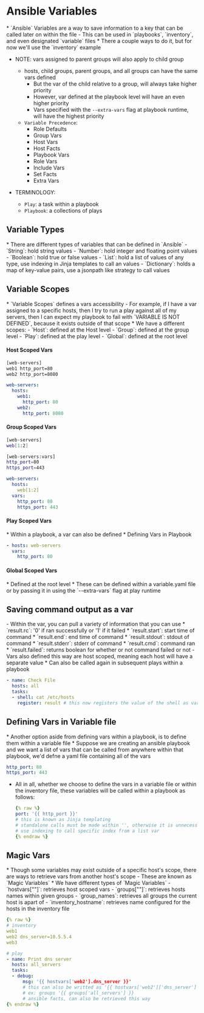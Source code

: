 <h1>Ansible Variables</h1>
* `Ansible` Variables are a way to save information to a key that can be called later on within the file
  - This can be used in `playbooks`, `inventory`, and even designated `variable` files 
* There a couple ways to do it, but for now we'll use the `inventory` example

* NOTE: vars assigned to parent groups will also apply to child group
  - hosts, child groups, parent groups, and all groups can have the same vars defined
    * But the var of the child relative to a group, will always take higher priority
    * However, var defined at the playbook level will have an even higher priority
    * Vars specified with the `--extra-vars` flag at playbook runtime, will have the highest priority

  * `Variable Precedence`:
    - Role Defaults
    - Group Vars
    - Host Vars
    - Host Facts
    - Playbook Vars
    - Role Vars
    - Include Vars
    - Set Facts
    - Extra Vars

* TERMINOLOGY:
  - `Play`: a task within a playbook
  - `Playbook`: a collections of plays

<h2>Variable Types</h2>
* There are different types of variables that can be defined in `Ansible`
  - `String`: hold string values
  - `Number`: hold integer and floating point values
  - `Boolean`: hold true or false values
  - `List`: hold a list of values of any type, use indexing in Jinja templates to call an values
  - `Dictionary`: holds a map of key-value pairs, use a jsonpath like strategy to call values

<h2>Variable Scopes</h2>
* `Variable Scopes` defines a vars accessibility
  - For example, if I have a var assigned to a specific hosts, then I try to run a play against all of my servers, then I can expect my playbook to fail with `VARIABLE IS NOT DEFINED`, because it exists outside of that scope
* We have a different scopes:
  - `Host`: defined at the Host level
  - `Group`: defined at the group level
  - `Play`: defined at the play level
  - `Global`: defined at the root level

<h4>Host Scoped Vars</h4> 

  ```bash
  [web-servers]
  web1 http_port=80
  web2 http_port=8080
  ```

  ```yml
  web-servers:
    hosts:
      web1:
        http_port: 80
      web2:
        http_port: 8080
  ```

<h4>Group Scoped Vars</h4>

  ```bash
  [web-servers]
  web[1:2]

  [web-servers:vars]
  http_port=80
  https_port=443
  ```

  ```yaml
  web-servers:
    hosts:
      web[1:2]
    vars:
      http_port: 80
      https_port: 443
  ```

<h4>Play Scoped Vars</h4>
* Within a playbook, a var can also be defined
* Defining Vars in Playbook

  ```yml
  - hosts: web-servers
    vars:
      http_port: 80
  ```

<h4>Global Scoped Vars</h4>
* Defined at the root level
* These can be defined within a variable.yaml file or by passing it in using the `--extra-vars` flag at play runtime

<h2>Saving command output as a var</h2>
  - Within the var, you can pull a variety of information that you can use
    * `result.rc`: '0' if ran successfully or '1' if it failed
    * `result.start`: start time of command
    * `result.end`: end time of command
    * `result.stdout`: stdout of command
    * `result.stderr`: stderr of command
    * `result.cmd`: command ran
    * `result.failed`: returns boolean for whether or not command failed or not
  - Vars also defined this way are host scoped, meaning each host will have a separate value
    * Can also be called again in subsequent plays within a playbook

  ```yml
  - name: Check File
    hosts: all
    tasks:
    - shell: cat /etc/hosts
      register: result # this now registers the value of the shell as var named result
  ```

<h2>Defining Vars in Variable file</h2>
* Another option aside from defining vars within a playbook, is to define them within a variable file
* Suppose we are creating an ansible playbook and we want a list of vars that can be called from anywhere within that playbook, we'd defne a yaml file containing all of the vars

  ```yml
  http_port: 80
  https_port: 443
  ```

* All in all, whether we choose to define the vars in a variable file or within the inventory file, these variables will be called within a playbook as follows:

  ```yml
  {% raw %}
  port: '{{ http_port }}'
  # this is known as Jinja templating
  # standalone calls must be made within '', otherwise it is unnecessary
  # use indexing to call specific index from a list var
  {% endraw %}
  ```

<h2>Magic Vars</h2>
* Though some variables may exist outside of a specific host's scope, there are ways to retrieve vars from another host's scope
  - These are known as `Magic Variables`
* We have different types of `Magic Variables`
  - `hostvars[""]`: retrieves host scoped vars
  - `groups[""]`: retrieves hosts names within given groups
  - `group_names`: retrieves all groups the current host is apart of
  - `inventory_hostname`: retrieves name configured for the hosts in the inventory file

  ```yml
  {% raw %}
  # inventory
  web1
  web2 dns_server=10.5.5.4
  web3  

  # play
  - name: Print dns server
    hosts: all_servers
    tasks:
    - debug:
        msg: '{{ hostvars['web2'].dns_server }}'
        # this can also be writted as '{{ hostvars['web2']['dns_server'] }}'
        # ex: groups '{{ groups['all_servers'] }}
        # ansible facts, can also be retrieved this way
  {% endraw %}
  ```
